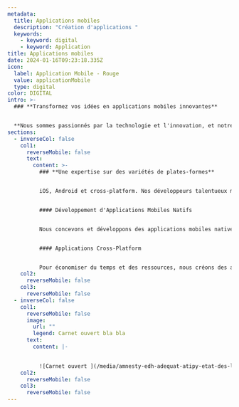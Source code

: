 ```yaml
---
metadata:
  title: Applications mobiles
  description: "Création d'applications "
  keywords:
    - keyword: digital
    - keyword: Application
title: Applications mobiles
date: 2024-01-16T09:23:18.335Z
icon:
  label: Application Mobile - Rouge
  value: applicationMobile
  type: digital
color: DIGITAL
intro: >-
  ### **Transformez vos idées en applications mobiles innovantes**


  **Nous sommes passionnés par la technologie et l'innovation, et notre équipe d'experts en développement d'applications est prête à vous aider à tirer parti de la puissance des applications mobiles pour atteindre vos objectifs.**
sections:
  - inverseCol: false
    col1:
      reverseMobile: false
      text:
        content: >-
          ### **Une expertise sur des variétés de plates-formes**


          iOS, Android et cross-platform. Nos développeurs talentueux maîtrisent les dernières technologies et les meilleures pratiques de l'industrie pour vous offrir des applications fluides, intuitives et hautement fonctionnelles.


          #### Développement d'Applications Mobiles Natifs


          Nous concevons et développons des applications mobiles natives pour iOS et Android, offrant une expérience utilisateur optimale et des performances exceptionnelles.


          #### Applications Cross-Platform


          Pour économiser du temps et des ressources, nous créons des applications compatibles avec plusieurs plates-formes en utilisant des frameworks tels que React Native ou Flutter.
    col2:
      reverseMobile: false
    col3:
      reverseMobile: false
  - inverseCol: false
    col1:
      reverseMobile: false
      image:
        url: ""
        legend: Carnet ouvert bla bla
      text:
        content: |-
          ﻿

          ![Carnet ouvert ](/media/amnesty-edh-adequat-atipy-etat-des-lieux.jpg)
    col2:
      reverseMobile: false
    col3:
      reverseMobile: false
---
```

